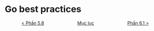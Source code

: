 # Go best practices


<div style="display: flex; justify-content: space-around;">
<span> <a href="../ch5-distributed-system/ch5-08-ext.md">&lt Phần 5.8</a> </span>
<span><a href="../SUMMARY.md"> Mục lục</a>  </span>
<span> <a href="">Phần 6.1 &gt</a> </span>
</div>
